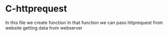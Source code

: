 # C-httprequest


In this file we create function 
In that function we can pass httprequest from website getting data from webserver
